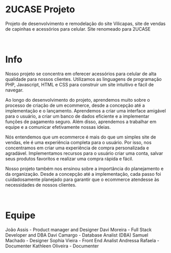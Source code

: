 # 2UCASE Projeto
Projeto de desenvolvimento e remodelação do site Vilicapas, site de vendas de capinhas e acessórios para celular.
Site renomeado para 2UCASE

<br>

# Info

Nosso projeto se concentra em oferecer acessórios para celular de alta qualidade para nossos clientes. Utilizamos as linguagens de programação PHP, Javascript, HTML e CSS para construir um site intuitivo e fácil de navegar.

Ao longo do desenvolvimento do projeto, aprendemos muito sobre o processo de criação de um ecommerce, desde a concepção até a implementação e o lançamento. Aprendemos a criar uma interface amigável para o usuário, a criar um banco de dados eficiente e a implementar funções de pagamento seguro. Além disso, aprendemos a trabalhar em equipe e a comunicar efetivamente nossas ideias.

Nós entendemos que um ecommerce é mais do que um simples site de vendas, ele é uma experiência completa para o usuário. Por isso, nos concentramos em criar uma experiência de compra personalizada e agradável. Implementamos recursos para o usuário criar uma conta, salvar seus produtos favoritos e realizar uma compra rápida e fácil.

Nosso projeto também nos ensinou sobre a importância do planejamento e da organização. Desde a concepção até a implementação, cada passo foi cuidadosamente planejado para garantir que o ecommerce atendesse às necessidades de nossos clientes.

<br>

# Equipe

João Assis - Product manager and Designer
Davi Moreira - Full Stack Developer and DBA
Davi Camargo - Database Analist (DBA)
Samuel Machado - Designer
Sophia Vieira - Front End Analist
Andressa Rafaela - Documenter
Kathleen Oliveira - Documenter
